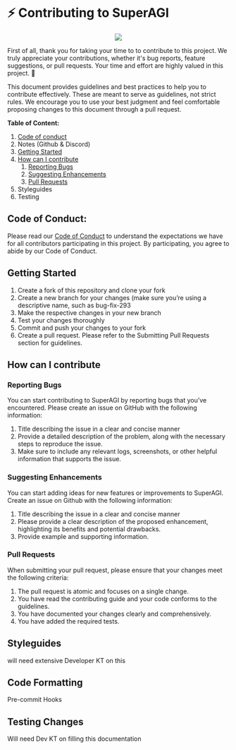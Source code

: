 #  ⚡ Contributing to SuperAGI
<p align=center>
<a href=”https://superagi.co”><img src=https://superagi.co/wp-content/uploads/2023/05/SuperAGI_icon.png></a>
</p>

First of all, thank you for taking your time to to contribute to this project. We truly appreciate your contributions, whether it's bug reports, feature suggestions, or pull requests. Your time and effort are highly valued in this project. 🚀

This document provides guidelines and best practices to help you to contribute effectively. These are meant to serve as guidelines, not strict rules. We encourage you to use your best judgment and feel comfortable proposing changes to this document through a pull request.

**********************************Table of Content:********************************** 
1. [Code of conduct](https://github.com/Phoenix2809/SuperAGI/edit/contributing-md/CONTRIBUTING.md#code-of-conduct) 
2. Notes (Github & Discord)
3. [Getting Started](https://github.com/Phoenix2809/SuperAGI/edit/contributing-md/CONTRIBUTING.md#getting-started)
4. [How can I contribute](https://github.com/Phoenix2809/SuperAGI/edit/contributing-md/CONTRIBUTING.md#getting-started)
    1. [Reporting Bugs](https://github.com/Phoenix2809/SuperAGI/edit/contributing-md/CONTRIBUTING.md#reporting-bugs)
    2. [Suggesting Enhancements](https://github.com/Phoenix2809/SuperAGI/edit/contributing-md/CONTRIBUTING.md#suggesting-enhancements)
    3. [Pull Requests](https://github.com/Phoenix2809/SuperAGI/edit/contributing-md/CONTRIBUTING.md#pull-requests)
5. Styleguides
6. Testing
   
## Code of Conduct:

Please read our [Code of Conduct](https://github.com/TransformerOptimus/SuperAGI/blob/main/CODE_OF_CONDUCT.md) to understand the expectations we have for all contributors participating in this project. By participating, you agree to abide by our Code of Conduct.

## Getting Started

1. Create a fork of this repository and clone your fork
2. Create a new branch for your changes (make sure you’re using a descriptive name, such as bug-fix-293
3. Make the respective changes in your new branch
4. Test your changes thoroughly 
5. Commit and push your changes to your fork
6. Create a pull request. Please refer to the Submitting Pull Requests section for guidelines.

## How can I contribute
 
### Reporting Bugs

You can start contributing to SuperAGI by reporting bugs that you’ve encountered. Please create an issue on GitHub with the following information:

1. Title describing the issue in a clear and concise manner
2. Provide a detailed description of the problem, along with the necessary steps to reproduce the issue.
3. Make sure to include any relevant logs, screenshots, or other helpful information that supports the issue.

### Suggesting Enhancements

You can start adding ideas for new features or improvements to SuperAGI. Create an issue on Github with the following information: 

1. Title describing the issue in a clear and concise manner
2. Please provide a clear description of the proposed enhancement, highlighting its benefits and potential drawbacks.
3. Provide example and supporting information.

### Pull Requests

When submitting your pull request, please ensure that your changes meet the following criteria: 

1.  The pull request is atomic and focuses on a single change.
2.  You have read the contributing guide and your code conforms to the guidelines.
3.  You have documented your changes clearly and comprehensively.
4.  You have added the required tests.


## Styleguides

will need extensive Developer KT on this

## Code Formatting
Pre-commit Hooks

## Testing Changes

Will need Dev KT on filling this documentation
